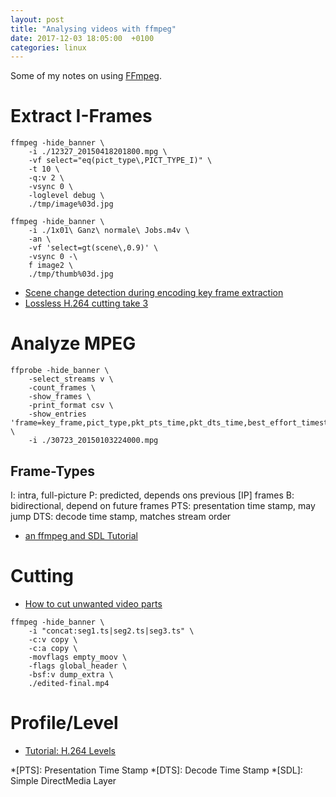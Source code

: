 ```yaml
---
layout: post
title: "Analysing videos with ffmpeg"
date: 2017-12-03 18:05:00  +0100
categories: linux
---
```


Some of my notes on using [FFmpeg](https://ffmpeg.org/).

# Extract I-Frames

```
ffmpeg -hide_banner \
	-i ./12327_20150418201800.mpg \
	-vf select="eq(pict_type\,PICT_TYPE_I)" \
	-t 10 \
	-q:v 2 \
	-vsync 0 \
	-loglevel debug \
	./tmp/image%03d.jpg

ffmpeg -hide_banner \
	-i ./1x01\ Ganz\ normale\ Jobs.m4v \
	-an \
	-vf 'select=gt(scene\,0.9)' \
	-vsync 0 -\
	f image2 \
	./tmp/thumb%03d.jpg
```

- [Scene change detection during encoding key frame extraction](https://web.archive.org/web/20170302215742/http://videoproductionslondon.com/blog/scene-change-detection-during-encoding-key-frame-extraction-code)
- [Lossless H.264 cutting take 3](https://web.archive.org/web/20161015152759/http://edwardhughes.org/2011/09/lossless-h-264-cutting-take-3-it-works-great/)


# Analyze MPEG

```
ffprobe -hide_banner \
	-select_streams v \
	-count_frames \
	-show_frames \
	-print_format csv \
	-show_entries 'frame=key_frame,pict_type,pkt_pts_time,pkt_dts_time,best_effort_timestamp_time,pkt_pos,pkt_size' \
	-i ./30723_20150103224000.mpg
```

## Frame-Types

I:
	intra, full-picture
P:
	predicted, depends ons previous [IP] frames
B:
	bidirectional, depend on future frames
PTS:
	presentation time stamp, may jump
DTS:
	decode time stamp, matches stream order

- [an ffmpeg and SDL Tutorial](http://dranger.com/ffmpeg/tutorial05.html)


# Cutting

- [How to cut unwanted video parts](http://superuser.com/questions/921066/how-to-cut-unwanted-video-parts-and-join-the-rest-ones-into-one-video-using-ffmp)

```
ffmpeg -hide_banner \
	-i "concat:seg1.ts|seg2.ts|seg3.ts" \
	-c:v copy \
	-c:a copy \
	-movflags empty_moov \
	-flags global_header \
	-bsf:v dump_extra \
	./edited-final.mp4
```

# Profile/Level

- [Tutorial: H.264 Levels](https://forum.handbrake.fr/viewtopic.php?f=6&t=19368)

*[PTS]: Presentation Time Stamp
*[DTS]: Decode Time Stamp
*[SDL]: Simple DirectMedia Layer

